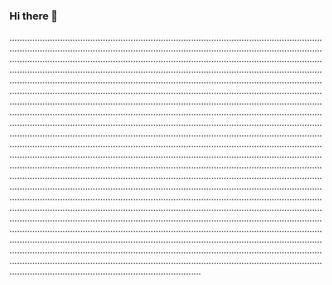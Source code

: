 ### Hi there 👋

....................................................................................................................................................................................................................................................................................................................................................................................................................................................................................................................................................................................................................................................................................................................................................................................................................................................................................................................................................................................................................................................................................................................................................................................................................................................................................................................................................................................................................................................................................................................................................................................................................................................................................................................................................................................................................................................................................................................................................................................................................................................................................................................................................................................................................................................................................................................................................................................................................................................................................................................................................................................................................................................................................................................................................................................................................................................................................................................